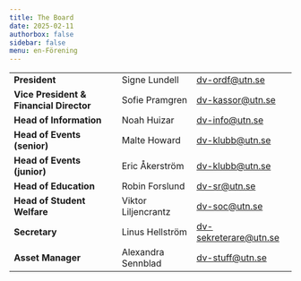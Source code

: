 ```yaml
---
title: The Board
date: 2025-02-11
authorbox: false
sidebar: false
menu: en-Förening
---
```


|    |   |   | 
|---|---|---|
| **President** | Signe Lundell  | dv-ordf@utn.se  | 
| **Vice President & Financial Director** | Sofie Pramgren  | dv-kassor@utn.se  |
| **Head of Information** | Noah Huizar | dv-info@utn.se |
| **Head of Events (senior)** | Malte Howard | dv-klubb@utn.se |
| **Head of Events (junior)** | Eric Åkerström | dv-klubb@utn.se |
| **Head of Education** | Robin Forslund | dv-sr@utn.se | 
| **Head of Student Welfare** | Viktor Liljencrantz | dv-soc@utn.se  |
| **Secretary** | Linus Hellström | dv-sekreterare@utn.se |
| **Asset Manager** | Alexandra Sennblad | dv-stuff@utn.se |
